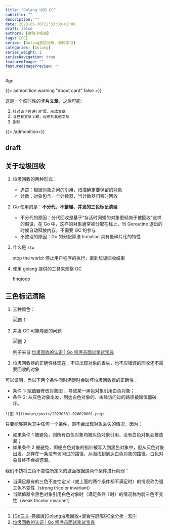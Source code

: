 ```yaml
---
title: "Golang 中的 GC"
subtitle: ""
description: ""
date: 2023-05-30T22:53:00+08:00
draft: false
authors: [索隆不喝酒]
tags: [GC]
series: [Golang底层分析、源码学习]
categories: [Golang]
series_weight: 1
seriesNavigation: true
featuredImage: ""
featuredImagePreview: ""
---
```

<!--more-->
#gc

{{< admonition warning "about card" false >}}

这是一个临时性的**卡片文章**，之后可能:
1. `针对该卡片进行扩展，形成文章`
2. `与已有文章关联，组织到其他文章`
3. `删除`

{{< /admonition>}}

## draft



## 关于垃圾回收

1. 垃圾回收的两种形式：
   - 追踪：根据对象之间的引用，扫描确定要保留的对象
   - 计数：对象包含一个计数器，当计数器归零时回收


2. Go 使用的是：**不分代、不整理、并发的三色标记清理**
   - 不分代的原因：分代回收是基于“存活时间短的对象更倾向于被回收”这样的假设，在 Go 中，这样的对象通常被分配在栈上，当 Goroutine 退出的时候自动释放内存，不需要 GC 的参与
   - 不整理的原因：Go 的分配算法 tcmalloc 具有低碎片化的特性

3. 什么是 `stw`

    stop the world: 停止用户程序的执行，直到垃圾回收结束

4. 使用 golang 提供的工具来观察 GC

    hhqtodo


## 三色标记清除

1. 三种颜色：

    ![图 1](images/posts/20230531-011624044.png)  


2. 并发 GC 可能导致的问题

    ![图 2](images/posts/20230531-012648303.png)  

    例子来自:[垃圾回收的认识 | Go 程序员面试笔试宝典](https://golang.design/go-questions/memgc/principal/#4-%e4%b8%89%e8%89%b2%e6%a0%87%e8%ae%b0%e6%b3%95%e6%98%af%e4%bb%80%e4%b9%88)

3. 垃圾回收器的正确性体现在：不应出现对象的丢失，也不应错误的回收还不需要回收的对象

可以证明，当以下两个条件同时满足时会破坏垃圾回收器的正确性：

   - 条件 1: 赋值器修改对象图 ，导致某一黑色对象引用白色对象；
   - 条件 2: 从灰色对象出发，到达白色对象的、未经访问过的路径被赋值器破坏。

    ![图 3](images/posts/20230531-020020001.png)  

只要能够避免其中任何一个条件，则不会出现对象丢失的情况，因为：

   - 如果条件 1 被避免，则所有白色对象均被灰色对象引用，没有白色对象会被遗漏；
   - 如果条件 2 被避免，即便白色对象的指针被写入到黑色对象中，但从灰色对象出发，总存在一条没有访问过的路径，从而找到到达白色对象的路径，白色对象最终不会被遗漏。

我们不妨将三色不变性所定义的波面根据这两个条件进行削弱：

   - 当满足原有的三色不变性定义（或上面的两个条件都不满足时）的情况称为强三色不变性（strong tricolor invariant）
   - 当赋值器令黑色对象引用白色对象时（满足条件 1 时）的情况称为弱三色不变性（weak tricolor invariant）



---

1. [[Go三关-典藏版]Golang垃圾回收+混合写屏障GC全分析 - 知乎](https://zhuanlan.zhihu.com/p/334999060)
2. [垃圾回收的认识 | Go 程序员面试笔试宝典](https://golang.design/go-questions/memgc/principal/)